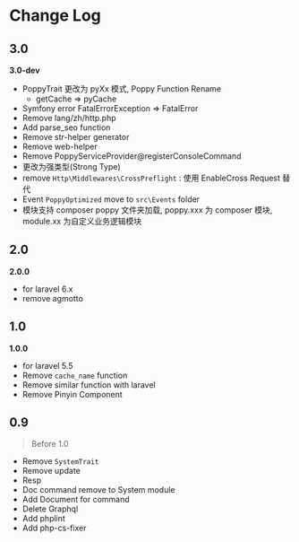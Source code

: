 # Change Log

## 3.0

**3.0-dev**

- PoppyTrait 更改为 pyXx 模式, Poppy Function Rename
    - getCache => pyCache
- Symfony error FatalErrorException => FatalError
- Remove lang/zh/http.php
- Add parse_seo function
- Remove str-helper generator
- Remove web-helper
- Remove PoppyServiceProvider@registerConsoleCommand
- 更改为强类型(Strong Type)
- remove `Http\Middlewares\CrossPreflight` : 使用 EnableCross Request 替代
- Event `PoppyOptimized` move to `src\Events` folder
- 模块支持 composer poppy 文件夹加载, poppy.xxx 为 composer 模块, module.xx 为自定义业务逻辑模块

## 2.0

**2.0.0**

- for laravel 6.x
- remove agmotto

## 1.0

**1.0.0**

- for laravel 5.5
- Remove `cache_name` function
- Remove similar function with laravel
- Remove Pinyin Component

## 0.9

> Before 1.0

- Remove `SystemTrait`
- Remove update
- Resp
- Doc command remove to System module
- Add Document for command
- Delete Graphql
- Add phplint
- Add php-cs-fixer